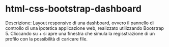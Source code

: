 # html-css-bootstrap-dashboard

Descrizione:
Layout responsive di una dashboard, ovvero il pannello di controllo di una ipotetica applicazione web, realizzato utilizzando Bootstrap 5.
Cliccando su + si apre una finestra che simula la regisstrazione di un profilo con la possibilità di caricare file.